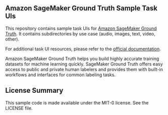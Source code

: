 ## Amazon SageMaker Ground Truth Sample Task UIs

This repository contains sample task UIs for [Amazon SageMaker Ground Truth](https://aws.amazon.com/sagemaker/groundtruth/). It contains subdirectories by use case (audio, images, text, video, other).

For additional task UI resources, please refer to the [official documentation](https://docs.aws.amazon.com/sagemaker/latest/dg/sms-custom-templates-step2.html).

Amazon SageMaker Ground Truth helps you build highly accurate training datasets for machine learning quickly. SageMaker Ground Truth offers easy access to public and private human labelers and provides them with built-in workflows and interfaces for common labeling tasks.

## License Summary

This sample code is made available under the MIT-0 license. See the LICENSE file.
